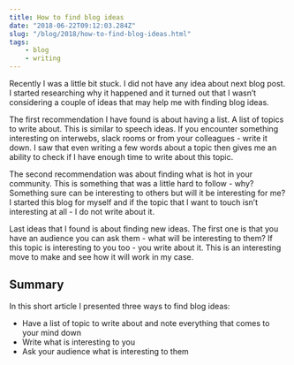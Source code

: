 ```yaml
---
title: How to find blog ideas
date: "2018-06-22T09:12:03.284Z"
slug: "/blog/2018/how-to-find-blog-ideas.html"
tags:
    - blog
    - writing
---
```


Recently I was a little bit stuck. I did not have any idea about next blog post. I started researching why it happened and it turned out that I wasn’t considering a couple of ideas that may help me with finding blog ideas.

The first recommendation I have found is about having a list. A list of topics to write about. This is similar to speech ideas. If you encounter something interesting on interwebs, slack rooms or from your colleagues - write it down. I saw that even writing a few words about a topic then gives me an ability to check if I have enough time to write about this topic.

The second recommendation was about finding what is hot in your community. This is something that was a little hard to follow - why? Something sure can be interesting to others but will it be interesting for me? I started this blog for myself and if the topic that I want to touch isn’t interesting at all - I do not write about it.

Last ideas that I found is about finding new ideas. The first one is that you have an audience you can ask them - what will be interesting to them? If this topic is interesting to you too - you write about it. This is an interesting move to make and see how it will work in my case.

## Summary

In this short article I presented three ways to find blog ideas:

* Have a list of topic to write about and note everything that comes to your mind down
* Write what is interesting to you
* Ask your audience what is interesting to them
